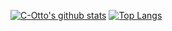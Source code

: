 [![C-Otto's github stats](https://github-readme-stats.vercel.app/api?username=kevkevinpal&show_icons=false&count_private=true&layout=compact)](https://github.com/anuraghazra/github-readme-stats)
[![Top Langs](https://github-readme-stats.vercel.app/api/top-langs/?username=kevkevinpal&layout=compact)](https://github.com/anuraghazra/github-readme-stats)
